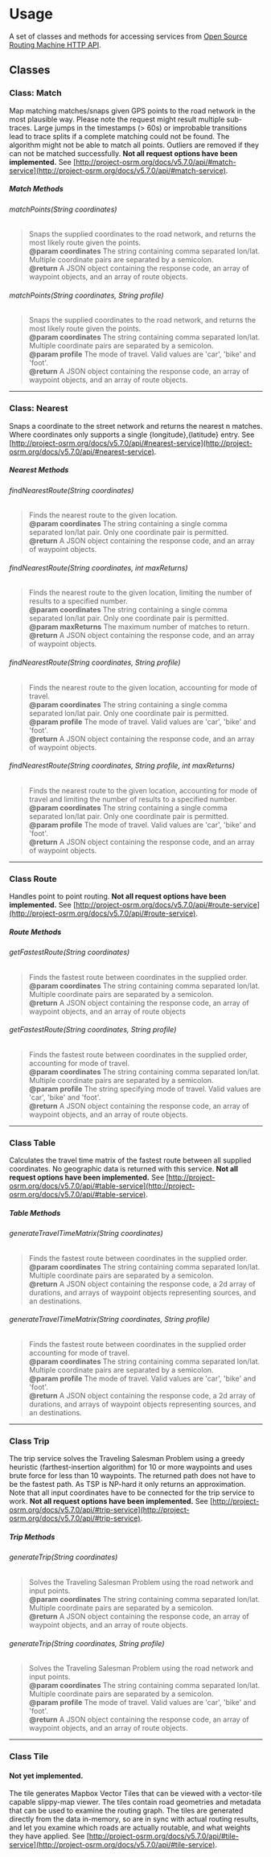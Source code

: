 # Usage
A set of classes and methods for accessing services from [Open Source Routing Machine HTTP API](http://project-osrm.org/docs/v5.7.0/api/#general-options).

## Classes

### Class: Match
Map matching matches/snaps given GPS points to the road network in the most plausible way. Please note the request might result multiple sub-traces. Large jumps in the timestamps (> 60s) or improbable transitions lead to trace splits if a complete matching could not be found. The algorithm might not be able to match all points. Outliers are removed if they can not be matched successfully.
**Not all request options have been implemented.**
See [http://project-osrm.org/docs/v5.7.0/api/#match-service](http://project-osrm.org/docs/v5.7.0/api/#match-service).
##### Match Methods
###### matchPoints(String coordinates)
>Snaps the supplied coordinates to the road network, and returns the most likely route given the points.  
**@param coordinates** The string containing comma separated lon/lat. Multiple coordinate pairs are separated by a semicolon.  
**@return** A JSON object containing the response code, an array of waypoint objects, and an array of route objects.
###### matchPoints(String coordinates, String profile)
>Snaps the supplied coordinates to the road network, and returns the most likely route given the points.  
**@param coordinates** The string containing comma separated lon/lat. Multiple coordinate pairs are separated by a semicolon.  
**@param profile** The mode of travel. Valid values are 'car', 'bike' and 'foot'.  
**@return** A JSON object containing the response code, an array of waypoint objects, and an array of route objects.

---

### Class: Nearest
Snaps a coordinate to the street network and returns the nearest n matches.
Where coordinates only supports a single {longitude},{latitude} entry.
See [http://project-osrm.org/docs/v5.7.0/api/#nearest-service](http://project-osrm.org/docs/v5.7.0/api/#nearest-service).
##### Nearest Methods
###### findNearestRoute(String coordinates)
>Finds the nearest route to the given location.  
**@param coordinates** The string containing a single comma separated lon/lat pair. Only one coordinate pair is permitted.  
**@return** A JSON object containing the response code, and an array of waypoint objects.  
###### findNearestRoute(String coordinates, int maxReturns)
>Finds the nearest route to the given location, limiting the number of results to a specified number.  
**@param coordinates** The string containing a single comma separated lon/lat pair. Only one coordinate pair is permitted.  
**@param maxReturns** The maximum number of matches to return.  
**@return** A JSON object containing the response code, and an array of waypoint objects.
###### findNearestRoute(String coordinates, String profile)
>Finds the nearest route to the given location, accounting for mode of travel.  
**@param coordinates** The string containing a single comma separated lon/lat pair. Only one coordinate pair is permitted.  
**@param profile** The mode of travel. Valid values are 'car', 'bike' and 'foot'.  
**@return** A JSON object containing the response code, and an array of waypoint objects.
###### findNearestRoute(String coordinates, String profile, int maxReturns)
>Finds the nearest route to the given location, accounting for mode of travel and limiting the number of results to a specified number.  
**@param coordinates** The string containing a single comma separated lon/lat pair. Only one coordinate pair is permitted.  
**@param profile** The mode of travel. Valid values are 'car', 'bike' and 'foot'.  
**@return** A JSON object containing the response code, and an array of waypoint objects.

---

### Class Route
Handles point to point routing.
**Not all request options have been implemented.**
See [http://project-osrm.org/docs/v5.7.0/api/#route-service](http://project-osrm.org/docs/v5.7.0/api/#route-service).
##### Route Methods
###### getFastestRoute(String coordinates)
>Finds the fastest route between coordinates in the supplied order.  
**@param coordinates** The string containing comma separated lon/lat. Multiple coordinate pairs are separated by a semicolon.  
**@return** A JSON object containing the response code, an array of waypoint objects, and an array of route objects
###### getFastestRoute(String coordinates, String profile)
>Finds the fastest route between coordinates in the supplied order, accounting for mode of travel.  
**@param coordinates** The string containing comma separated lon/lat. Multiple coordinate pairs are separated by a semicolon.  
**@param profile** The string specifying mode of travel. Valid values are 'car', 'bike' and 'foot'.  
**@return** A JSON object containing the response code, an array of waypoint objects, and an array of route objects.

---

### Class Table
Calculates the travel time matrix of the fastest route between all supplied coordinates. No geographic data is returned with this service. **Not all request options have been implemented.**
See [http://project-osrm.org/docs/v5.7.0/api/#table-service](http://project-osrm.org/docs/v5.7.0/api/#table-service).
##### Table Methods
###### generateTravelTimeMatrix(String coordinates)
>Finds the fastest route between coordinates in the supplied order.  
**@param coordinates** The string containing comma separated lon/lat. Multiple coordinate pairs are separated by a semicolon.  
**@return** A JSON object containing the response code, a 2d array of durations, and arrays of waypoint objects representing sources, and an destinations.
###### generateTravelTimeMatrix(String coordinates, String profile)
>Finds the fastest route between coordinates in the supplied order accounting for mode of travel.  
**@param coordinates** The string containing comma separated lon/lat. Multiple coordinate pairs are separated by a semicolon.  
**@param profile** The mode of travel. Valid values are 'car', 'bike' and 'foot'.  
**@return** A JSON object containing the response code, a 2d array of durations, and arrays of waypoint objects representing sources, and an destinations.

---

### Class Trip 
The trip service solves the Traveling Salesman Problem using a greedy heuristic (farthest-insertion algorithm) for 10 or more waypoints and uses brute force for less than 10 waypoints. The returned path does not have to be the fastest path. As TSP is NP-hard it only returns an approximation. Note that all input coordinates have to be connected for the trip service to work. **Not all request options have been implemented.**
See [http://project-osrm.org/docs/v5.7.0/api/#trip-service](http://project-osrm.org/docs/v5.7.0/api/#trip-service).
##### Trip Methods
###### generateTrip(String coordinates)
>Solves the Traveling Salesman Problem using the road network and input points.  
**@param coordinates** The string containing comma separated lon/lat. Multiple coordinate pairs are separated by a semicolon.  
**@return** A JSON object containing the response code, an array of waypoint objects, and an array of route objects.
###### generateTrip(String coordinates, String profile)
>Solves the Traveling Salesman Problem using the road network and input points.  
**@param coordinates** The string containing comma separated lon/lat. Multiple coordinate pairs are separated by a semicolon.  
**@param profile** The mode of travel. Valid values are 'car', 'bike' and 'foot'.  
**@return** A JSON object containing the response code, an array of waypoint objects, and an array of route objects.

---

### Class Tile
#### Not yet implemented.
The tile generates Mapbox Vector Tiles that can be viewed with a vector-tile capable slippy-map viewer. The tiles contain road geometries and metadata that can be used to examine the routing graph. The tiles are generated directly from the data in-memory, so are in sync with actual routing results, and let you examine which roads are actually routable, and what weights they have applied. See [http://project-osrm.org/docs/v5.7.0/api/#tile-service](http://project-osrm.org/docs/v5.7.0/api/#tile-service).